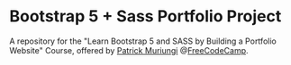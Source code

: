 # Bootstrap 5 + Sass Portfolio Project

A repository for the "Learn Bootstrap 5 and SASS by Building a Portfolio Website" Course, offered by [Patrick Muriungi](https://www.youtube.com/channel/UCEtlYWZil1WbX2LoqF2qocQ) @[FreeCodeCamp](https://www.freecodecamp.org).
